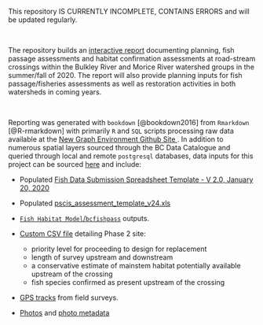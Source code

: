 
This repository IS CURRENTLY INCOMPLETE, CONTAINS ERRORS and will be updated regularly. 

<br>


The repository builds an [interactive report](https://newgraphenvironment.github.io/fish_passage_bulkley_2020_reporting/) documenting planning, fish passage assessments and habitat confirmation assessments at road-stream crossings within the Bulkley River and Morice River watershed groups in the summer/fall of 2020. The report will also provide planning inputs for fish passage/fisheries assessments as well as restoration activities in both watersheds in coming years.

<br>

Reporting was generated with `bookdown` [@bookdown2016] from `Rmarkdown` [@R-rmarkdown] with primarily `R` and `SQL` scripts processing raw data available at the [New Graph Environment Github Site ](https://github.com/NewGraphEnvironment/fish_passage_bulkley_2020_reporting). In addition to numerous spatial layers sourced through the BC Data Catalogue and queried through local and remote `postgresql` databases, data inputs for this project can be sourced [here](https://github.com/NewGraphEnvironment/fish_passage_bulkley_2020_reporting/tree/master/data) and include: 

 + Populated [Fish Data Submission Spreadsheet Template - V 2.0, January 20, 2020 ](https://www2.gov.bc.ca/gov/content/environment/plants-animals-ecosystems/fish/fish-and-fish-habitat-data-information/fish-data-submission/submit-fish-data#submitfish) 

 + Populated [pscis_assessment_template_v24.xls](https://www2.gov.bc.ca/gov/content/environment/plants-animals-ecosystems/fish/aquatic-habitat-management/fish-passage/fish-passage-technical/assessment-projects)
 
 
 + [`Fish Habitat Model`/`bcfishpass`](https://github.com/NewGraphEnvironment/fish_passage_bulkley_2020_reporting/blob/master/data/bcfishpass-phase2.csv) outputs.


 + [Custom CSV file](https://github.com/NewGraphEnvironment/fish_passage_bulkley_2020_reporting/raw/master/data/habitat_confirmations_priorities.csv) detailing Phase 2 site:
     - priority level for proceeding to design for replacement
     - length of survey upstream and downstream
     - a conservative estimate of mainstem habitat potentially available upstream of the crossing 
     - fish species confirmed as present upstream of the crossing

 + [GPS tracks](https://github.com/NewGraphEnvironment/fish_passage_bulkley_2020_reporting/tree/master/data/habitat_confirmation_tracks.gpx) from field surveys.  

 + [Photos](https://github.com/NewGraphEnvironment/fish_passage_bulkley_2020_reporting/tree/master/data/photos) and [photo metadata](https://github.com/NewGraphEnvironment/fish_passage_bulkley_2020_reporting/tree/master/data/photo_metadata.csv)
    
